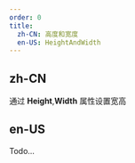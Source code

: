 ```yaml
---
order: 0
title:
  zh-CN: 高度和宽度
  en-US: HeightAndWidth
---
```


## zh-CN

通过 **Height**,**Width** 属性设置宽高

## en-US

Todo...
